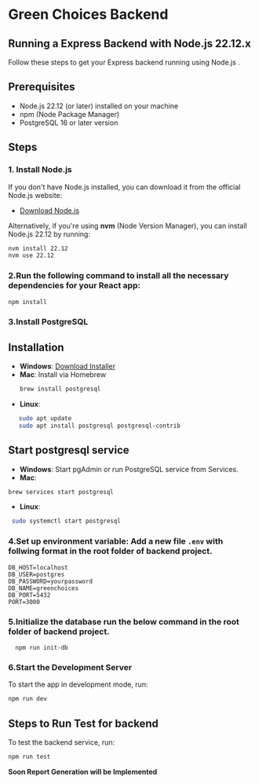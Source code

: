 # Green Choices Backend

## Running a Express Backend with Node.js 22.12.x

Follow these steps to get your Express backend running using Node.js .

## Prerequisites

- Node.js 22.12 (or later) installed on your machine
- npm (Node Package Manager)
- PostgreSQL 16 or later version

## Steps

### 1. Install Node.js

If you don't have Node.js installed, you can download it from the official Node.js website:

- [Download Node.js](https://nodejs.org)

Alternatively, if you're using **nvm** (Node Version Manager), you can install Node.js 22.12 by running:

```bash
nvm install 22.12
nvm use 22.12
```

### 2.Run the following command to install all the necessary dependencies for your React app:

```bash
npm install
```

### 3.Install PostgreSQL

## Installation

- **Windows**: [Download Installer](https://www.postgresql.org/download/windows/)
- **Mac**: Install via Homebrew
  ```sh
  brew install postgresql
  ```
- **Linux**:

```sh
   sudo apt update
   sudo apt install postgresql postgresql-contrib
```

## Start postgresql service

- **Windows**: Start pgAdmin or run PostgreSQL service from Services.
- **Mac**:

```sh
brew services start postgresql
```

- **Linux**:

```sh
 sudo systemctl start postgresql
```

### 4.Set up environment variable: Add a new file `.env` with follwing format in the root folder of backend project.

```text
DB_HOST=localhost
DB_USER=postgres
DB_PASSWORD=yourpassword
DB_NAME=greenchoices
DB_PORT=5432
PORT=3000
```

### 5.Initialize the database run the below command in the root folder of backend project.

```
  npm run init-db
```

### 6.Start the Development Server

To start the app in development mode, run:

```bash
npm run dev
```

## Steps to Run Test for backend

To test the backend service, run:

```bash
npm run test
```

**Soon Report Generation will be Implemented**
